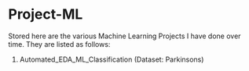 # Project-ML
Stored here are the various Machine Learning Projects I have done over time. They are listed as follows:
1. Automated_EDA_ML_Classification (Dataset: Parkinsons)
